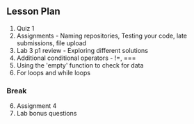 ## Lesson Plan
1. Quiz 1
1. Assignments - Naming repositories, Testing your code, late submissions, file upload
2. Lab 3 p1 review - Exploring different solutions
3. Additional conditional operators - !=, ===
4. Using the 'empty' function to check for data
5. For loops and while loops

### Break
6. Assignment 4
7. Lab bonus questions